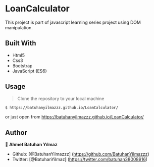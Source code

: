 # LoanCalculator

This project is part of javascript learning series project using DOM manipulation.


## Built With

- Html5
- Css3
- Bootstrap
- JavaScript (ES6)



## Usage

> Clone the repository to your local machine

```sh
$ https://batuhanyilmazzz.github.io/LoanCalculator/
```
or just open from https://batuhanyilmazzz.github.io/LoanCalculator/



## Author

👤 **Ahmet Batuhan Yılmaz**

- Github: [@BatuhanYilmazzz] (https://github.com/BatuhanYilmazzz)
- Twitter: [@BatuhanYilmaz] (https://twitter.com/batuhan38008916)
